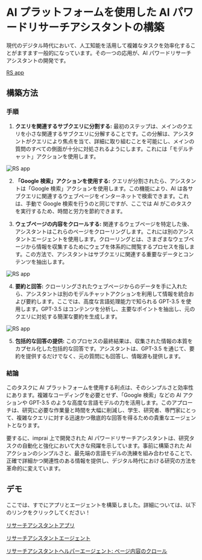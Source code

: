 # AI プラットフォームを使用した AI パワードリサーチアシスタントの構築

現代のデジタル時代において、人工知能を活用して複雑なタスクを効率化することがますます一般的になっています。その一つの応用が、AI パワードリサーチアシスタントの開発です。

[RS app](https://png.cm/app/del.php?hash=NjJNdDJmVy9wcEVpdXNWcnhvZS95d1ZackxNNWdmY0c0UT09)

## 構築方法

### 手順

1. **クエリを関連するサブクエリに分割する:** 最初のステップは、メインのクエリを小さな関連するサブクエリに分解することです。この分解は、アシスタントがクエリにより焦点を当て、詳細に取り組むことを可能にし、メインの質問のすべての側面が十分に対処されるようにします。これには「モデルチャット」アクションを使用します。

![RS app](https://res.cloudinary.com/dfjwtidnh/image/upload/v1709795279/ra-1_aognpa.png)

2. **「Google 検索」アクションを使用する:** クエリが分割されたら、アシスタントは「Google 検索」アクションを使用します。この機能により、AI は各サブクエリに関連するウェブページをインターネットで検索できます。これは、手動で Google 検索を行うのと同じですが、ここでは AI がこのタスクを実行するため、時間と労力を節約できます。

3. **ウェブページの内容をクロールする:** 関連するウェブページを特定した後、アシスタントはこれらのページをクローリングします。これには別のアシスタントエージェントを使用します。クローリングとは、さまざまなウェブページから情報を収集するためにウェブを体系的に閲覧するプロセスを指します。この方法で、アシスタントはサブクエリに関連する重要なデータとコンテンツを抽出します。

![RS app](https://res.cloudinary.com/dfjwtidnh/image/upload/v1709795279/ra-3_mblb45.png)

4. **要約と回答:** クローリングされたウェブページからのデータを手に入れたら、アシスタントは別のモデルチャットアクションを利用して情報を統合および要約します。ここでは、高度な言語処理能力で知られる GPT-3.5 を使用します。GPT-3.5 はコンテンツを分析し、主要なポイントを抽出し、元のクエリに対処する簡潔な要約を生成します。

![RS app](https://res.cloudinary.com/dfjwtidnh/image/upload/v1709795300/ra-5_dhab7k.png)

5. **包括的な回答の提供:** このプロセスの最終結果は、収集された情報の本質をカプセル化した包括的な回答です。アシスタントは、GPT-3.5 を通じて、要約を提供するだけでなく、元の質問にも回答し、情報源も提供します。

### 結論

このタスクに AI プラットフォームを使用する利点は、そのシンプルさと効率性にあります。複雑なコーディングを必要とせず、「Google 検索」などの AI アクションや GPT-3.5 のような高度な言語モデルの力を活用します。このアプローチは、研究に必要な作業量と時間を大幅に削減し、学生、研究者、専門家にとって、複雑なクエリに対する迅速かつ徹底的な回答を得るための貴重なエージェントとなります。

要するに、imprai 上で開発された AI パワードリサーチアシスタントは、研究タスクの自動化と強化において大きな飛躍を示しています。事前に構築された AI アクションのシンプルさと、最先端の言語モデルの洗練を組み合わせることで、正確で詳細かつ関連性のある情報を提供し、デジタル時代における研究の方法を革命的に変えています。

## デモ

ここでは、すでにアプリとエージェントを構築しました。詳細については、以下のリンクをクリックしてください！

[リサーチアシスタントアプリ](https://imprai.ai/copilot/1167e1b4f904deb2d5a8/session/5c300017f8)

[リサーチアシスタントエージェント](https://imprai.ai/p/21b2295005587a5375d8/callable/2928590849debbe78f55/editor)

[リサーチアシスタントヘルパーエージェント: ページ内容のクロール](https://imprai.ai/p/21b2295005587a5375d8/callable/deee1561301aadcfb6fb/editor)
